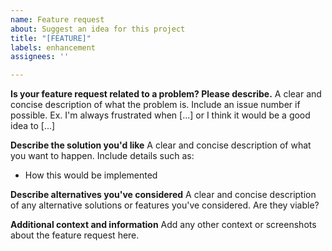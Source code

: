 ```yaml
---
name: Feature request
about: Suggest an idea for this project
title: "[FEATURE]"
labels: enhancement
assignees: ''

---
```


**Is your feature request related to a problem? Please describe.**
A clear and concise description of what the problem is. Include an issue number if possible.
Ex. I'm always frustrated when [...] or I think it would be a good idea to [...]

**Describe the solution you'd like**
A clear and concise description of what you want to happen. Include details such as:
- How this would be implemented

**Describe alternatives you've considered**
A clear and concise description of any alternative solutions or features you've considered. Are they viable?

**Additional context and information**
Add any other context or screenshots about the feature request here.
